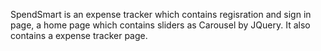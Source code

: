 SpendSmart is an expense tracker which contains regisration and sign in page, a home page which contains sliders as Carousel by JQuery. It also contains a expense tracker page.
